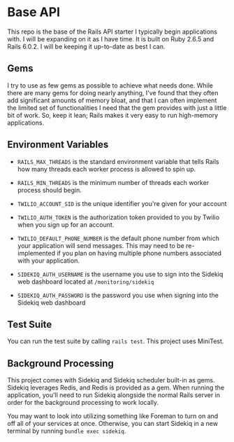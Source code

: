 # Base API

This repo is the base of the Rails API starter I typically begin applications with. I will be expanding on it as I have time. It is built on Ruby 2.6.5 and Rails 6.0.2. I will be keeping it up-to-date as best I can.

## Gems

I try to use as few gems as possible to achieve what needs done. While there are many gems for doing nearly anything, I've found that they often add significant amounts of memory bloat, and that I can often implement the limited set of functionalities I need that the gem provides with just a little bit of work. So, keep it lean; Rails makes it very easy to run high-memory applications.

## Environment Variables

* `RAILS_MAX_THREADS` is the standard environment variable that tells Rails how many threads each worker process is allowed to spin up.

* `RAILS_MIN_THREADS` is the minimum number of threads each worker process should begin.

* `TWILIO_ACCOUNT_SID` is the unique identifier you're given for your account

* `TWILIO_AUTH_TOKEN` is the authorization token provided to you by Twilio when you sign up for an account.

* `TWILIO_DEFAULT_PHONE_NUMBER` is the default phone number from which your application will send messages. This may need to be re-implemented if you plan on having multiple phone numbers associated with your application.

* `SIDEKIQ_AUTH_USERNAME` is the username you use to sign into the Sidekiq web dashboard located at `/monitoring/sidekiq`

* `SIDEKIQ_AUTH_PASSWORD` is the password you use when signing into the Sidekiq web dashboard

## Test Suite

You can run the test suite by calling `rails test`. This project uses MiniTest.

## Background Processing

This project comes with Sidekiq and Sidekiq scheduler built-in as gems. Sidekiq leverages Redis, and Redis is provided as a gem. When running the application, you'll need to run Sidekiq alongside the normal Rails server in order for the background processing to work locally.

You may want to look into utilizing something like Foreman to turn on and off all of your services at once. Otherwise, you can start Sidekiq in a new terminal by running `bundle exec sidekiq`.
